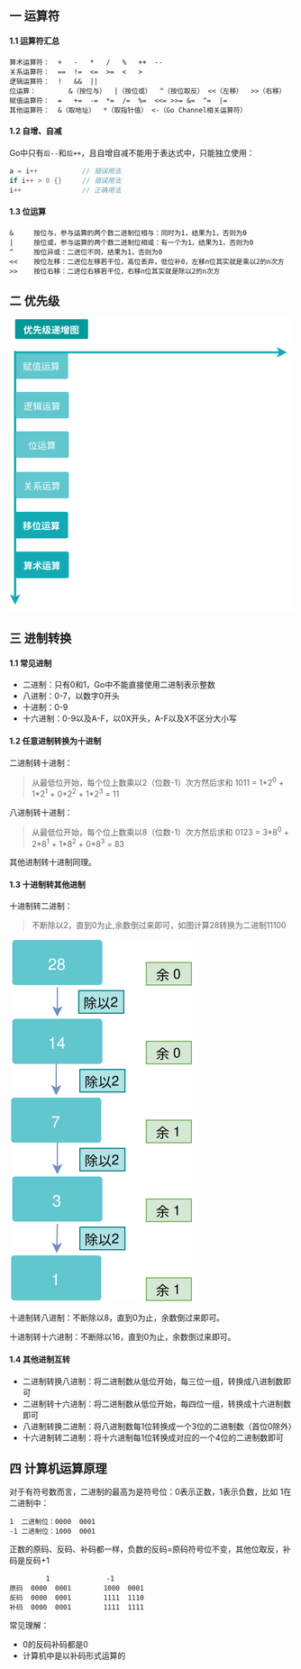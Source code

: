 ## 一 运算符 

#### 1.1 运算符汇总

```
算术运算符：	+	-	*	/	%	++	--	
关系运算符：	==	!=	<=	>=	<	>	
逻辑运算符：	!	&&	||
位运算：		&（按位与）	|（按位或）	^（按位取反）	<<（左移）	>>（右移）
赋值运算符：	=	+=	-=	*=	/=	%=	<<=	>>=	&=	^=	|=
其他运算符：	&（取地址）	*（取指针值） <-（Go Channel相关运算符）
```

#### 1.2 自增、自减

Go中只有`后--`和`后++`，且自增自减不能用于表达式中，只能独立使用：
```go
a = i++           // 错误用法
if i++ > 0 {}     // 错误用法
i++               // 正确用法
```

#### 1.3 位运算
```
&     按位与，参与运算的两个数二进制位相与：同时为1，结果为1，否则为0
|     按位或，参与运算的两个数二进制位相或：有一个为1，结果为1，否则为0
^     按位异或：二进位不同，结果为1，否则为0
<<    按位左移：二进位左移若干位，高位丢弃，低位补0，左移n位其实就是乘以2的n次方
>>    按位右移：二进位右移若干位，右移n位其实就是除以2的n次方
```

## 二 优先级

![](../images/go/01-01.svg)

## 三 进制转换

#### 1.1 常见进制

- 二进制：只有0和1，Go中不能直接使用二进制表示整数
- 八进制：0-7，以数字0开头
- 十进制：0-9
- 十六进制：0-9以及A-F，以0X开头，A-F以及X不区分大小写

#### 1.2 任意进制转换为十进制

二进制转十进制：  
> 从最低位开始，每个位上数乘以2（位数-1）次方然后求和
> 1011 = 1\*2<sup>0</sup> + 1\*2<sup>1</sup> + 0\*2<sup>2</sup> + 1\*2<sup>3</sup> = 11  

八进制转十进制：  
> 从最低位开始，每个位上数乘以8（位数-1）次方然后求和
> 0123 = 3\*8<sup>0</sup> + 2\*8<sup>1</sup> + 1\*8<sup>2</sup> + 0\*8<sup>3</sup> = 83

其他进制转十进制同理。

#### 1.3 十进制转其他进制

十进制转二进制：  
> 不断除以2，直到0为止,余数倒过来即可，如图计算28转换为二进制11100

![](../images/go/01-02.svg)


十进制转八进制：不断除以8，直到0为止，余数倒过来即可。  

十进制转十六进制：不断除以16，直到0为止，余数倒过来即可。

#### 1.4 其他进制互转

- 二进制转换八进制：将二进制数从低位开始，每三位一组，转换成八进制数即可
- 二进制转十六进制：将二进制数从低位开始，每四位一组，转换成十六进制数即可
- 八进制转换二进制：将八进制数每1位转换成一个3位的二进制数（首位0除外）
- 十六进制转二进制：将十六进制每1位转换成对应的一个4位的二进制数即可  

## 四 计算机运算原理 

对于有符号数而言，二进制的最高为是符号位：0表示正数，1表示负数，比如 1在二进制中：
```
1  二进制位：0000  0001
-1 二进制位：1000  0001
```

正数的原码、反码、补码都一样，负数的反码=原码符号位不变，其他位取反，补码是反码+1
```
         1              -1
原码  0000  0001        1000  0001
反码  0000  0001        1111  1110
补码  0000  0001        1111  1111
```

常见理解：
- 0的反码补码都是0
- 计算机中是以补码形式运算的